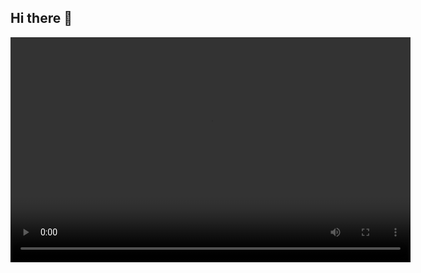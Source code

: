 ## Hi there 👋

<video width="640" height="360" controls>
  <source src="./qiqi_walk.mov" type="video/mp4">
  来看看qiqi散步pov吧
</video>
<!--
**Ritori2022/Ritori2022** is a ✨ _special_ ✨ repository because its `README.md` (this file) appears on your GitHub profile.

Here are some ideas to get you started:

- 🔭 I’m currently working on ...
- 🌱 I’m currently learning ...
- 👯 I’m looking to collaborate on ...
- 🤔 I’m looking for help with ...
- 💬 Ask me about ...
- 📫 How to reach me: ...
- 😄 Pronouns: ...
- ⚡ Fun fact: ...
-->
